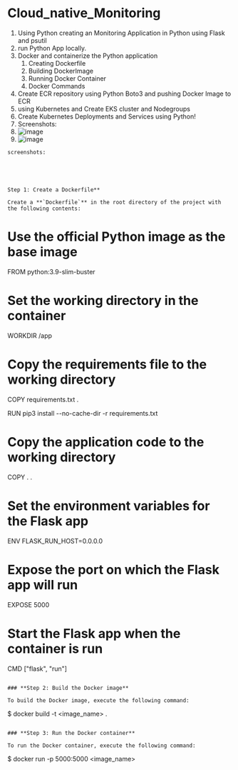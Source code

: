 # Cloud_native_Monitoring
1. Using Python creating an Monitoring Application in Python using Flask and psutil
2. run  Python App locally.
3.  Docker and containerize the Python application
    1. Creating Dockerfile
    2. Building DockerImage
    3. Running Docker Container
    4. Docker Commands
4. Create ECR repository using Python Boto3 and pushing Docker Image to ECR
5. using Kubernetes and Create EKS cluster and Nodegroups
6. Create Kubernetes Deployments and Services using Python!
7. Screenshots:
8. ![image](https://github.com/Chitreshkpk/Cloud_native_Monitoring/assets/133502661/279ea660-94da-462b-94d9-1563d4932b84)
9. ![image](https://github.com/Chitreshkpk/Cloud_native_Monitoring/assets/133502661/b5f59d79-87b6-4d8a-b97a-234cc1959ce0)


```
screenshots:





Step 1: Create a Dockerfile**

Create a **`Dockerfile`** in the root directory of the project with the following contents:

```
# Use the official Python image as the base image
FROM python:3.9-slim-buster

# Set the working directory in the container
WORKDIR /app

# Copy the requirements file to the working directory
COPY requirements.txt .

RUN pip3 install --no-cache-dir -r requirements.txt

# Copy the application code to the working directory
COPY . .

# Set the environment variables for the Flask app
ENV FLASK_RUN_HOST=0.0.0.0

# Expose the port on which the Flask app will run
EXPOSE 5000

# Start the Flask app when the container is run
CMD ["flask", "run"]
```

### **Step 2: Build the Docker image**

To build the Docker image, execute the following command:

```
$ docker build -t <image_name> .
```

### **Step 3: Run the Docker container**

To run the Docker container, execute the following command:

```
$ docker run -p 5000:5000 <image_name>
